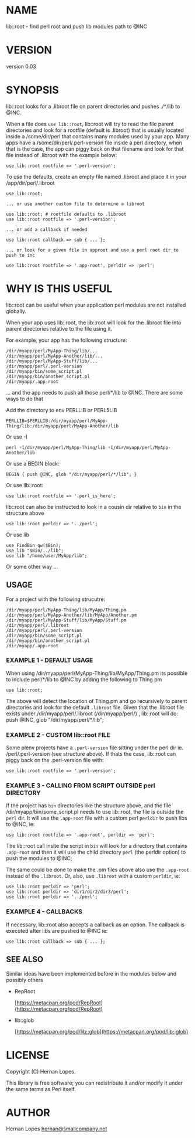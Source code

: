 
# NAME

lib::root - find perl root and push lib modules path to @INC

# VERSION

version 0.03

# SYNOPSIS

lib::root looks for a .libroot file on parent directories and pushes ./\*/lib to @INC.

When a file does `use lib::root`, lib::root will try to read the file parent directories and look for a rootfile (default is .libroot) that is usually located inside a /some/dir/perl that contains many modules used by your app. Many apps have a /some/dir/perl/.perl-version file inside a perl directory, when that is the case, the app can piggy back on that filename and look for that file instead of .libroot with the example below:

    use lib::root rootfile => '.perl-version';

To use the defaults, create an empty file named .libroot and place it in your /app/dir/perl/.libroot

    use lib::root;

    ... or use another custom file to determine a libroot

    use lib::root; # rootfile defaults to .libroot
    use lib::root rootfile => '.perl-version';

    ... or add a callback if needed

    use lib::root callback => sub { ... };

    ... or look for a given file in approot and use a perl root dir to push to inc

    use lib::root rootfile => '.app-root', perldir => 'perl';

# WHY IS THIS USEFUL

lib::root can be useful when your application perl modules are not installed globally.

When your app uses lib::root, the lib::root will look for the .libroot file into parent directories relative to the file using it.

For example, your app has the following structure:

    /dir/myapp/perl/MyApp-Thing/lib/...
    /dir/myapp/perl/MyApp-Another/lib/...
    /dir/myapp/perl/MyApp-Stuff/lib/...
    /dir/myapp/perl/.perl-version
    /dir/myapp/bin/some_script.pl
    /dir/myapp/bin/another_script.pl
    /dir/myapp/.app-root

... and the app needs to push all those perl/\*/lib to @INC. There are some ways to do that

Add the directory to env PERLLIB or PERL5LIB

    PERLLIB=$PERLLIB:/dir/myapp/perl/MyApp-Thing/lib:/dir/myapp/perl/MyApp-Another/lib

Or use -I

    perl -I/dir/myapp/perl/MyApp-Thing/lib -I/dir/myapp/perl/MyApp-Another/lib

Or use a BEGIN block:

    BEGIN { push @INC, glob "/dir/myapp/perl/*/lib"; }

Or use lib::root:

    use lib::root rootfile => '.perl_is_here';

lib::root can also be instructed to look in a cousin dir relative to `bin` in the structure above

    use lib::root perldir => '../perl';

Or use lib

    use FindBin qw($Bin);
    use lib "$Bin/../lib";
    use lib "/home/user/MyApp/lib";

Or some other way ...

## USAGE

For a project with the following strucutre:

    /dir/myapp/perl/MyApp-Thing/lib/MyApp/Thing.pm
    /dir/myapp/perl/MyApp-Another/lib/MyApp/Another.pm
    /dir/myapp/perl/MyApp-Stuff/lib/MyApp/Stuff.pm
    /dir/myapp/perl/.libroot
    /dir/myapp/perl/.perl-version
    /dir/myapp/bin/some_script.pl
    /dir/myapp/bin/another_script.pl
    /dir/myapp/.app-root

### EXAMPLE 1 - DEFAULT USAGE

When using /dir/myapp/perl/MyApp-Thing/lib/MyApp/Thing.pm its possible to include perl/\*/lib to @INC by adding the following to Thing.pm

    use lib::root;

The above will detect the location of Thing.pm and go recursively to parent directories and look for the default `.libroot` file. Given that the .libroot file exists under /dir/myapp/perl/.libroot (/dir/myapp/perl/) , lib::root will do: push @INC, glob "/dir/myapp/perl/\*/lib";

### EXAMPLE 2 - CUSTOM lib::root FILE

Some plenv projects have a `.perl-version` file sitting under the perl dir ie. /perl/.perl-version (see structure above). If thats the case, lib::root can piggy back on the .perl-version file with:

    use lib::root rootfile => '.perl-version';

### EXAMPLE 3 - CALLING FROM SCRIPT OUTSIDE perl DIRECTORY

If the project has `bin` directories like the structure above, and the file /dir/myapp/bin/some\_script.pl needs to use lib::root, the file is outside the `perl` dir. It will use the `.app-root` file with a custom perl `perldir` to push libs to @INC, ie:

    use lib::root rootfile => '.app-root', perldir => 'perl';

The lib::root call insite the script in `bin` will look for a directory that contains `.app-root` and then it will use the child directory `perl` (the perldir option) to push the modules to @INC;

The same could be done to make the .pm files above also use the `.app-root` instead of the `.libroot`. Or, also, use `.libroot` with a custom `perldir`, ie:

    use lib::root perldir => 'perl';
    use lib::root perldir => 'dir1/dir2/dir3/perl';
    use lib::root perldir => '../perl';

### EXAMPLE 4 - CALLBACKS

If necessary, lib::root also accepts a callback as an option. The callback is executed after libs are pushed to @INC ie:

    use lib::root callback => sub { ... };

## SEE ALSO

Similar ideas have been implemented before in the modules below and possibly others

- RepRoot

    [https://metacpan.org/pod/RepRoot](https://metacpan.org/pod/RepRoot)

- lib::glob

    [https://metacpan.org/pod/lib::glob](https://metacpan.org/pod/lib::glob)

# LICENSE

Copyright (C) Hernan Lopes.

This library is free software; you can redistribute it and/or modify
it under the same terms as Perl itself.

# AUTHOR

Hernan Lopes <hernan@smallcompany.net>
